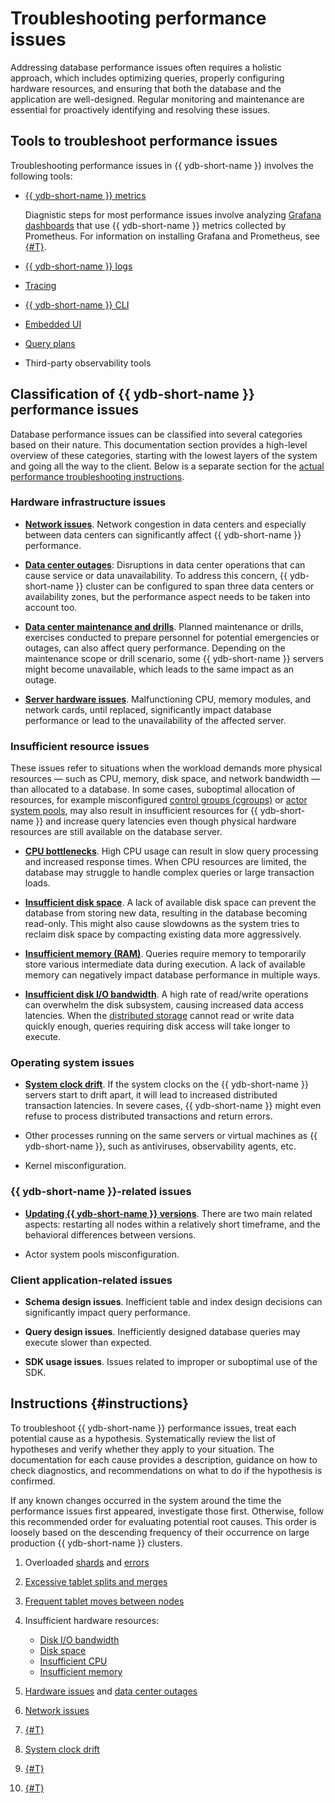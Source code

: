 # Troubleshooting performance issues

Addressing database performance issues often requires a holistic approach, which includes optimizing queries, properly configuring hardware resources, and ensuring that both the database and the application are well-designed. Regular monitoring and maintenance are essential for proactively identifying and resolving these issues.

## Tools to troubleshoot performance issues

Troubleshooting performance issues in {{ ydb-short-name }} involves the following tools:

- [{{ ydb-short-name }} metrics](../../../reference/observability/metrics/index.md)

    Diagnistic steps for most performance issues involve analyzing [Grafana dashboards](../../../reference/observability/metrics/grafana-dashboards.md) that use {{ ydb-short-name }} metrics collected by Prometheus. For information on installing Grafana and Prometheus, see [{#T}](../../../devops/manual/monitoring.md).

- [{{ ydb-short-name }} logs](../../../devops/manual/logging.md)
- [Tracing](../../../reference/observability/tracing/setup.md)
- [{{ ydb-short-name }} CLI](../../../reference/ydb-cli/index.md)
- [Embedded UI](../../../reference/embedded-ui/index.md)
- [Query plans](../../query-plans-optimization.md)
- Third-party observability tools

## Classification of {{ ydb-short-name }} performance issues

Database performance issues can be classified into several categories based on their nature. This documentation section provides a high-level overview of these categories, starting with the lowest layers of the system and going all the way to the client. Below is a separate section for the [actual performance troubleshooting instructions](#instructions).

### Hardware infrastructure issues

- **[Network issues](infrastructure/network.md)**. Network congestion in data centers and especially between data centers can significantly affect {{ ydb-short-name }} performance.

- **[Data center outages](infrastructure/dc-outage.md)**: Disruptions in data center operations that can cause service or data unavailability. To address this concern, {{ ydb-short-name }} cluster can be configured to span three data centers or availability zones, but the performance aspect needs to be taken into account too.

- **[Data center maintenance and drills](infrastructure/dc-drills.md)**. Planned maintenance or drills, exercises conducted to prepare personnel for potential emergencies or outages, can also affect query performance. Depending on the maintenance scope or drill scenario, some {{ ydb-short-name }} servers might become unavailable, which leads to the same impact as an outage.

- **[Server hardware issues](infrastructure/hardware.md)**. Malfunctioning CPU, memory modules, and network cards, until replaced, significantly impact database performance or lead to the unavailability of the affected server.

### Insufficient resource issues

These issues refer to situations when the workload demands more physical resources — such as CPU, memory, disk space, and network bandwidth — than allocated to a database. In some cases, suboptimal allocation of resources, for example misconfigured [control groups (cgroups)](https://en.wikipedia.org/wiki/Cgroups) or [actor system pools](../../../concepts/glossary.md#actor-system-pool), may also result in insufficient resources for {{ ydb-short-name }} and increase query latencies even though physical hardware resources are still available on the database server.

- **[CPU bottlenecks](hardware/cpu-bottleneck.md)**. High CPU usage can result in slow query processing and increased response times. When CPU resources are limited, the database may struggle to handle complex queries or large transaction loads.

- **[Insufficient disk space](hardware/disk-space.md)**. A lack of available disk space can prevent the database from storing new data, resulting in the database becoming read-only. This might also cause slowdowns as the system tries to reclaim disk space by compacting existing data more aggressively.

- **[Insufficient memory (RAM)](hardware/insufficient-memory.md)**. Queries require memory to temporarily store various intermediate data during execution. A lack of available memory can negatively impact database performance in multiple ways.

- **[Insufficient disk I/O bandwidth](hardware/io-bandwidth.md)**. A high rate of read/write operations can overwhelm the disk subsystem, causing increased data access latencies. When the [distributed storage](../../../concepts/glossary.md#distributed-storage) cannot read or write data quickly enough, queries requiring disk access will take longer to execute.

### Operating system issues

- **[System clock drift](system/system-clock-drift.md)**. If the system clocks on the {{ ydb-short-name }} servers start to drift apart, it will lead to increased distributed transaction latencies. In severe cases, {{ ydb-short-name }} might even refuse to process distributed transactions and return errors.

- Other processes running on the same servers or virtual machines as {{ ydb-short-name }}, such as antiviruses, observability agents, etc.

- Kernel misconfiguration.

### {{ ydb-short-name }}-related issues

- **[Updating {{ ydb-short-name }} versions](ydb/ydb-updates.md)**. There are two main related aspects: restarting all nodes within a relatively short timeframe, and the behavioral differences between versions.

- Actor system pools misconfiguration.

### Client application-related issues

- **Schema design issues**. Inefficient table and index design decisions can significantly impact query performance.

- **Query design issues**. Inefficiently designed database queries may execute slower than expected.

- **SDK usage issues**. Issues related to improper or suboptimal use of the SDK.

## Instructions {#instructions}

To troubleshoot {{ ydb-short-name }} performance issues, treat each potential cause as a hypothesis. Systematically review the list of hypotheses and verify whether they apply to your situation. The documentation for each cause provides a description, guidance on how to check diagnostics, and recommendations on what to do if the hypothesis is confirmed.

If any known changes occurred in the system around the time the performance issues first appeared, investigate those first. Otherwise, follow this recommended order for evaluating potential root causes. This order is loosely based on the descending frequency of their occurrence on large production {{ ydb-short-name }} clusters.

1. Overloaded [shards](schemas/overloaded-shards.md) and [errors](./queries/overloaded-errors.md)
1. [Excessive tablet splits and merges](schemas/splits-merges.md)
1. [Frequent tablet moves between nodes](ydb/tablets-moved.md)
1. Insufficient hardware resources:

    - [Disk I/O bandwidth](hardware/io-bandwidth.md)
    - [Disk space](hardware/disk-space.md)
    - [Insufficient CPU](hardware/cpu-bottleneck.md)
    - [Insufficient memory](hardware/insufficient-memory.md)

1. [Hardware issues](infrastructure/hardware.md) and [data center outages](infrastructure/dc-outage.md)
1. [Network issues](infrastructure/network.md)
1. [{#T}](ydb/ydb-updates.md)
1. [System clock drift](system/system-clock-drift.md)
1. [{#T}](queries/transaction-lock-invalidation.md)
1. [{#T}](infrastructure/dc-drills.md)
